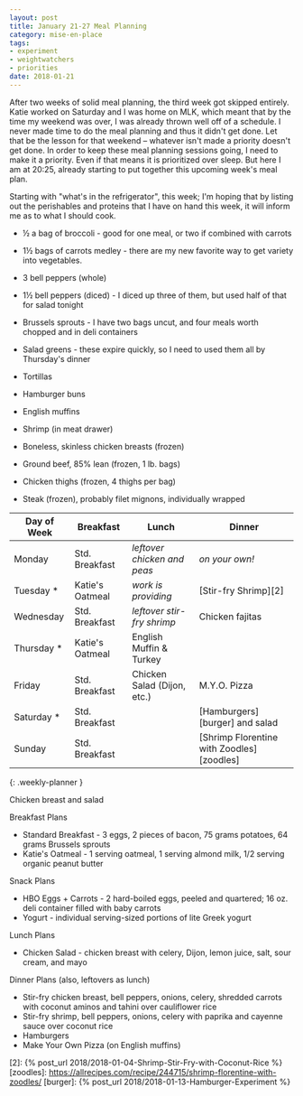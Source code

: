 ```yaml
---
layout: post
title: January 21-27 Meal Planning
category: mise-en-place
tags:
- experiment
- weightwatchers
- priorities
date: 2018-01-21
---
```


After two weeks of solid meal planning, the third week got skipped entirely. Katie worked on Saturday and I was home on MLK, which meant that by the time my weekend was over, I was already thrown well off of a schedule. I never made time to do the meal planning and thus it didn't get done. Let that be the lesson for that weekend &ndash; whatever isn't made a priority doesn't get done. In order to keep these meal planning sessions going, I need to make it a priority. Even if that means it is prioritized over sleep. But here I am at 20:25, already starting to put together this upcoming week's meal plan.

Starting with "what's in the refrigerator", this week; I'm hoping that by listing out the perishables and proteins that I have on hand this week, it will inform me as to what I should cook.

- &frac12; a bag of broccoli - good for one meal, or two if combined with carrots
- 1&frac12; bags of carrots medley - there are my new favorite way to get variety into vegetables.
- 3 bell peppers (whole)
- 1&frac12; bell peppers (diced) - I diced up three of them, but used half of that for salad tonight
- Brussels sprouts - I have two bags uncut, and four meals worth chopped and in deli containers
- Salad greens - these expire quickly, so I need to used them all by Thursday's dinner

- Tortillas
- Hamburger buns
- English muffins

- Shrimp (in meat drawer)
- Boneless, skinless chicken breasts (frozen)
- Ground beef, 85&#37; lean (frozen, 1 lb. bags)
- Chicken thighs (frozen, 4 thighs per bag)
- Steak (frozen), probably filet mignons, individually wrapped

|Day of Week| Breakfast       | Lunch                         | Dinner                      |
|-----------|-----------------|-------------------------------|-----------------------------|
|Monday     | Std. Breakfast  | _leftover chicken and peas_   | _on your own!_              |
|Tuesday   *| Katie's Oatmeal | _work is providing_           | [Stir-fry Shrimp][2]        |
|Wednesday  | Std. Breakfast  | _leftover stir-fry shrimp_    | Chicken fajitas             |
|Thursday  *| Katie's Oatmeal | English Muffin & Turkey       |                             |
|Friday     | Std. Breakfast  | Chicken Salad (Dijon, etc.)   | M.Y.O. Pizza                |
|Saturday  *| Std. Breakfast  |                               | [Hamburgers][burger] and salad |
|Sunday     | Std. Breakfast  |                               | [Shrimp Florentine with Zoodles][zoodles] |
{: .weekly-planner }

Chicken breast and salad

Breakfast Plans

- Standard Breakfast - 3 eggs, 2 pieces of bacon, 75 grams potatoes, 64 grams Brussels sprouts
- Katie's Oatmeal - 1 serving oatmeal, 1 serving almond milk, 1/2 serving organic peanut butter

Snack Plans

- HBO Eggs + Carrots - 2 hard-boiled eggs, peeled and quartered; 16 oz. deli container filled with baby carrots
- Yogurt - individual serving-sized portions of lite Greek yogurt

Lunch Plans

- Chicken Salad - chicken breast with celery, Dijon, lemon juice, salt, sour cream, and mayo

Dinner Plans (also, leftovers as lunch)

- Stir-fry chicken breast, bell peppers, onions, celery, shredded carrots with coconut aminos and tahini over cauliflower rice
- Stir-fry shrimp, bell peppers, onions, celery with paprika and cayenne sauce over coconut rice
- Hamburgers
- Make Your Own Pizza (on English muffins)

[1]: <http://www.geniuskitchen.com/recipe/weight-watchers-chicken-salad-162386>
[2]: {% post_url 2018/2018-01-04-Shrimp-Stir-Fry-with-Coconut-Rice %}
[zoodles]: <https://allrecipes.com/recipe/244715/shrimp-florentine-with-zoodles/>
[burger]: {% post_url 2018/2018-01-13-Hamburger-Experiment %}
